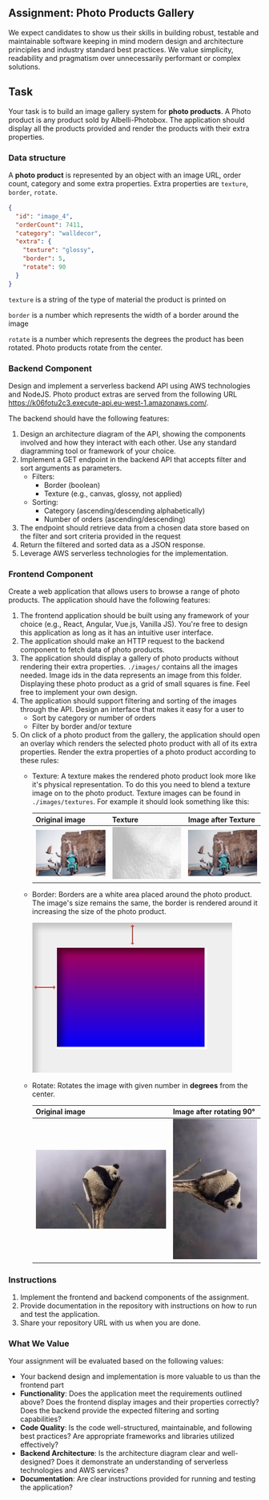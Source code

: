 ## **Assignment: Photo Products Gallery**

We expect candidates to show us their skills in building robust, testable and maintainable software keeping in mind modern design and architecture principles and industry standard best practices. We value simplicity, readability and pragmatism over unnecessarily performant or complex solutions.

## Task
Your task is to build an image gallery system for **photo products**. A Photo product is any product sold by Albelli-Photobox. The application should display all the products provided and render the products with their extra properties. 

### Data structure
A **photo product** is represented by an object with an image URL, order count, category and some extra properties. Extra properties are `texture`, `border`, `rotate`. 
```json
{
  "id": "image_4",
  "orderCount": 7411,
  "category": "walldecor",
  "extra": {
    "texture": "glossy",
    "border": 5,
    "rotate": 90
  }
}
```

`texture` is a string of the type of material the product is printed on

`border` is a number which represents the width of a border around the image

`rotate` is a number which represents the degrees the product has been rotated. Photo products rotate from the center.


### **Backend Component**

Design and implement a serverless backend API using AWS technologies and NodeJS. Photo product extras are served from the following URL https://k06fotu2c3.execute-api.eu-west-1.amazonaws.com/.

The backend should have the following features:

1. Design an architecture diagram of the API, showing the components involved and how they interact with each other. Use any standard diagramming tool or framework of your choice.
2. Implement a GET endpoint in the backend API that accepts filter and sort arguments as parameters.
   - Filters:
     - Border (boolean)
     - Texture (e.g., canvas, glossy, not applied)
   - Sorting:
     - Category (ascending/descending alphabetically)
     - Number of orders (ascending/descending)
3. The endpoint should retrieve data from a chosen data store based on the filter and sort criteria provided in the request
4. Return the filtered and sorted data as a JSON response.
5. Leverage AWS serverless technologies for the implementation.

### **Frontend Component**

Create a web application that allows users to browse a range of photo products. The application should have the following features:

1. The frontend application should be built using any framework of your choice (e.g., React, Angular, Vue.js, Vanilla JS). You're free to design this application as long as it has an intuitive user interface.
2. The application should make an HTTP request to the backend component to fetch data of photo products.
3. The application should display a gallery of photo products without rendering their extra properties. `./images/` contains all the images needed. Image ids in the data represents an image from this folder. Displaying these photo product as a grid of small squares is fine. Feel free to implement your own design.
4. The application should support filtering and sorting of the images through the API. Design an interface that makes it easy for a user to 
     - Sort by category or number of orders
     - Filter by border and/or texture
5. On click of a photo product from the gallery, the application should open an overlay which renders the selected photo product with all of its extra properties. Render the extra properties of a photo product according to these rules:
   - Texture: A texture makes the rendered photo product look more like it's physical representation. To do this you need to blend a texture image on to the photo product. Texture images can be found in `./images/textures`. For example it should look something like this:

      | Original image | Texture | Image after Texture
      |----------------|---------|--------------------
      ![](image_without_texture.png)|![](texture.png)|![](image_with_texture.png)
   - Border: Borders are a white area placed around the photo product. The image's size remains the same, the border is rendered around it increasing the size of the photo product.
  
     ![](image_white_border.jpeg)
   - Rotate: Rotates the image with given number in **degrees** from the center.


      | Original image | Image after rotating 90°
      |----------------|---------------------
      ![](./images/image_1.jpg)|![](image_1_rotated.png)

### **Instructions**

1. Implement the frontend and backend components of the assignment.
2. Provide documentation in the repository with instructions on how to run and test the application.
3. Share your repository URL with us when you are done.

### **What We Value**

Your assignment will be evaluated based on the following values:

- Your backend design and implementation is more valuable to us than the frontend part
- **Functionality**: Does the application meet the requirements outlined above? Does the frontend display images and their properties correctly? Does the backend provide the expected filtering and sorting capabilities?
- **Code Quality**: Is the code well-structured, maintainable, and following best practices? Are appropriate frameworks and libraries utilized effectively?
- **Backend Architecture**: Is the architecture diagram clear and well-designed? Does it demonstrate an understanding of serverless technologies and AWS services?
- **Documentation**: Are clear instructions provided for running and testing the application?